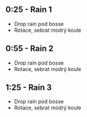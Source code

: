 ## 0:25 - Rain 1

- Drop rain pod bosse
- Rotace, sebrat modrý koule

## 0:55 - Rain 2

- Drop rain pod bosse
- Rotace, sebrat modrý koule

## 1:25 - Rain 3

- Drop rain pod bosse
- Rotace, sebrat modrý koule
